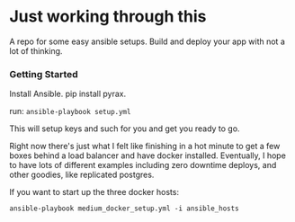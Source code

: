 # Just working through this

A repo for some easy ansible setups. Build and deploy your app with not a lot of thinking.

### Getting Started

Install Ansible. pip install pyrax.

run: ```ansible-playbook setup.yml```

This will setup keys and such for you and get you ready to go. 

Right now there's just what I felt like finishing in a hot minute to get a few boxes behind a load balancer and have docker installed. Eventually, I hope to have lots of different examples including zero downtime deploys, and other goodies, like replicated postgres. 

If you want to start up the three docker hosts:

``` ansible-playbook medium_docker_setup.yml -i ansible_hosts ```
